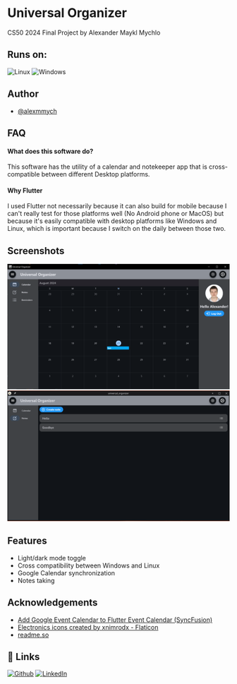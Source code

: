 
# Universal Organizer

CS50 2024 Final Project by Alexander Maykl Mychlo

## Runs on:

![Linux](https://img.shields.io/badge/Linux-FCC624?style=for-the-badge&logo=linux&logoColor=black)
![Windows](https://img.shields.io/badge/Windows-0078D6?style=for-the-badge&logo=windows&logoColor=white)
## Author

- [@alexmmych](https://github.com/alexmmych)


## FAQ

#### What does this software do?

This software has the utility of a calendar and notekeeper app that is cross-compatible between different Desktop platforms.


#### Why Flutter

I used Flutter not necessarily because it can also build for mobile because I can't really test for those platforms well (No Android phone or MacOS) but because it's easily compatible with desktop platforms like Windows and Linux, which is important because I switch on the daily between those two.


## Screenshots

![App Screenshot](resources/screenshot.png)
![App Screenshot](resources/screenshot_01.png)


## Features

- Light/dark mode toggle
- Cross compatibility between Windows and Linux
- Google Calendar synchronization
- Notes taking


## Acknowledgements

 - [Add Google Event Calendar to Flutter Event Calendar (SyncFusion)](https://github.com/SyncfusionExamples/add-google-event-calendar-to-flutter-event-calendar)
 - [Electronics icons created by xnimrodx - Flaticon](https://www.flaticon.com/free-icons/electronics)
 - [readme.so](https://readme.so/)


## 🔗 Links
[![Github](https://img.shields.io/badge/github-12100E?style=for-the-badge&logo=github&logoColor=white)](https://github.com/alexmmych/)
[![LinkedIn](https://img.shields.io/badge/linkedin-0A66C2?style=for-the-badge&logo=linkedin&logoColor=white)](https://www.linkedin.com/)

